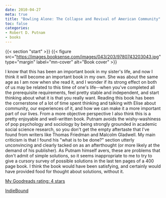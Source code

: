 ```yaml
---
date: 2010-04-27
meta: true
title: "Bowling Alone: The Collapse and Revival of American Community"
toc: false
categories:
- Robert D. Putnam
- books
---
```


{{< section "start" >}}
{{< figure src="https://images.booksense.com/images/043/203/9780743203043.jpg" type="margin" label="mn-cover" alt="Book cover" >}}

I know that this has been an important book in my sister's life, and now I think it will become an important book in my own. She was about the same age as I am now when she read it, and I wonder if its strong effect on both of us may be related to this time of one's life--when you've completed all the prerequisite requirements, feel pretty stable and independent, and start thinking about what it is that you really want. Reading this book has been the cornerstone of a lot of time spent thinking and talking with Elise about community, our experiences of it, and how we can make it a more important part of our lives. From a more objective perspective I also think this is a pretty enjoyable and well-written book. Putnam avoids the wishy-washiness of pop psychology and sociology by being strongly grounded in academic social science research, so you don't get the empty aftertaste that I've found from writers like Thomas Friedman and Malcolm Gladwell. My main criticism is that I found his "what is to be done?" section utterly unconvincing and clearly tacked on as an afterthought (or more likely at the demand of his publisher). As Putnam himself avers, these are problems that don't admit of simple solutions, so it seems inappropriate to me to try to give a cursory survey of possible solutions in the last ten pages of a 400 page book. I think the book would have been satisfying, and certainly would have provided food for thought about solutions, without it. 

[My Goodreads rating: 4 stars](https://www.goodreads.com/review/show/96600096)  

[IndieBound](https://www.indiebound.org/book/9780743203043)
